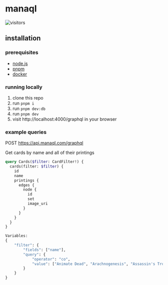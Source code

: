 # manaql

![visitors](https://img.shields.io/endpoint?url=https://vu-mi.com/api/v1/views?id=jcserv/manaql)

## installation

### prerequisites

- [node.js](https://nodejs.org/en)
- [pnpm](https://pnpm.io/installation)
- [docker](https://docs.docker.com/get-started/get-docker/)

### running locally

1. clone this repo
2. run `pnpm i`
3. run `pnpm dev:db`
4. run `pnpm dev`
5. visit http://localhost:4000/graphql in your browser

### example queries
POST https://api.manaql.com/graphql

Get cards by name and all of their printings
```graphql
query Cards($filter: CardFilter!) {
  cards(filter: $filter) {
    id
    name
    printings {
      edges {
        node {
          id
          set
          image_uri
        }
      }
    }
  }
}

Variables: 
{
    "filter": {
        "fields": ["name"],
        "query": {
            "operator": "co",
            "value": ["Animate Dead", "Arachnogenesis", "Assassin's Trophy", "Azusa, Lost but Seeking", "Bala Ged Recovery", "Baba Lysaga, Night Witch"]
        }
    }
}
```

